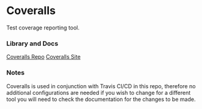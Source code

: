# Coveralls

Test coverage  reporting tool.

### Library and Docs

[Coveralls Repo](https://www.npmjs.com/package/coveralls)
[Coveralls Site](https://coveralls.io)

### Notes

Coveralls is used in conjunction with Travis CI/CD in this repo, therefore no additional configurations are needed if you wish to change for a different tool you will need to check the documentation for the changes to be made.